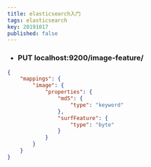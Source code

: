 ```yaml
---
title: elasticsearch入门
tags: elasticsearch  
key: 20191017
published: false
---
```

+ ### PUT localhost:9200/image-feature/
```json
{
    "mappings": {
        "image": {
            "properties": {
                "md5": {
                    "type": "keyword"
                },
                "surfFeature": {
                    "type": "byte"
                }
            }
        }
    }
}
```